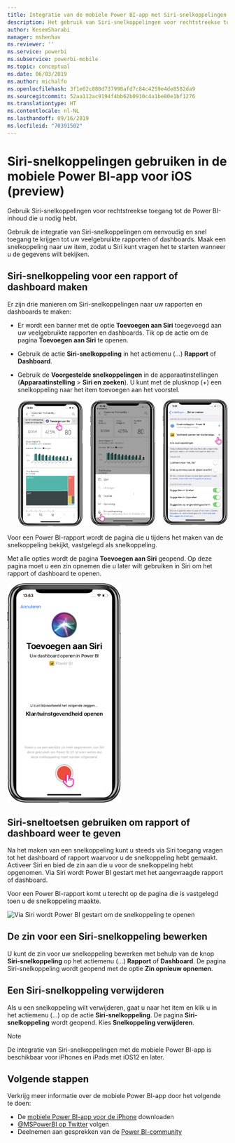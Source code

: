 ```yaml
---
title: Integratie van de mobiele Power BI-app met Siri-snelkoppelingen
description: Het gebruik van Siri-snelkoppelingen voor rechtstreekse toegang tot de Power BI-inhoud die u nodig hebt.
author: KesemSharabi
manager: mshenhav
ms.reviewer: ''
ms.service: powerbi
ms.subservice: powerbi-mobile
ms.topic: conceptual
ms.date: 06/03/2019
ms.author: michalfo
ms.openlocfilehash: 3f1e02c880d737998afd7c84c4259e4de8582da9
ms.sourcegitcommit: 52aa112ac9194f4bb62b0910c4a1be80e1bf1276
ms.translationtype: HT
ms.contentlocale: nl-NL
ms.lasthandoff: 09/16/2019
ms.locfileid: "70391502"
---
```

# <a name="using-siri-shortcuts-in-power-bi-mobile-ios-app-preview"></a>Siri-snelkoppelingen gebruiken in de mobiele Power BI-app voor iOS (preview)

Gebruik Siri-snelkoppelingen voor rechtstreekse toegang tot de Power BI-inhoud die u nodig hebt.

Gebruik de integratie van Siri-snelkoppelingen om eenvoudig en snel toegang te krijgen tot uw veelgebruikte rapporten of dashboards. Maak een snelkoppeling naar uw item, zodat u Siri kunt vragen het te starten wanneer u de gegevens wilt bekijken.

## <a name="create-siri-shortcut-for-a-report-or-dashboard"></a>Siri-snelkoppeling voor een rapport of dashboard maken

Er zijn drie manieren om Siri-snelkoppelingen naar uw rapporten en dashboards te maken:

- Er wordt een banner met de optie **Toevoegen aan Siri** toegevoegd aan uw veelgebruikte rapporten en dashboards. Tik op de actie om de pagina **Toevoegen aan Siri** te openen.
    
- Gebruik de actie **Siri-snelkoppeling** in het actiemenu (...) **Rapport** of **Dashboard**.
    
- Gebruik de **Voorgestelde snelkoppelingen** in de apparaatinstellingen (**Apparaatinstelling** > **Siri en zoeken**). U kunt met de plusknop (+) een snelkoppeling naar het item toevoegen aan het voorstel.
     
     ![Een snelkoppeling maken](./media/mobile-apps-ios-siri-search/power-bi-siri-create-shortcut.png)

Voor een Power BI-rapport wordt de pagina die u tijdens het maken van de snelkoppeling bekijkt, vastgelegd als snelkoppeling. 

Met alle opties wordt de pagina **Toevoegen aan Siri** geopend. Op deze pagina moet u een zin opnemen die u later wilt gebruiken in Siri om het rapport of dashboard te openen. 
   
![De pagina Toevoegen aan Siri](./media/mobile-apps-ios-siri-search/power-bi-siri-add-page.png)
    

## <a name="use-siri-shortcuts-to-view-report-or-dashboard"></a>Siri-sneltoetsen gebruiken om rapport of dashboard weer te geven

Na het maken van een snelkoppeling kunt u steeds via Siri toegang vragen tot het dashboard of rapport waarvoor u de snelkoppeling hebt gemaakt.
Activeer Siri en bied de zin aan die u voor de snelkoppeling hebt opgenomen. Via Siri wordt Power BI gestart met het aangevraagde rapport of dashboard. 

Voor een Power BI-rapport komt u terecht op de pagina die is vastgelegd toen u de snelkoppeling maakte.


  ![Via Siri wordt Power BI gestart om de snelkoppeling te openen](./media/mobile-apps-ios-siri-search/power-bi-siri-open.png)
  

## <a name="edit-siri-shortcut-phrase"></a>De zin voor een Siri-snelkoppeling bewerken 
U kunt de zin voor uw snelkoppeling bewerken met behulp van de knop **Siri-snelkoppeling** op het actiemenu (...) **Rapport** of **Dashboard**. De pagina Siri-snelkoppeling wordt geopend met de optie **Zin opnieuw opnemen**. 

## <a name="delete-siri-shortcut"></a>Een Siri-snelkoppeling verwijderen 
Als u een snelkoppeling wilt verwijderen, gaat u naar het item en klik u in het actiemenu (...) op de actie **Siri-snelkoppeling**. De pagina **Siri-snelkoppeling** wordt geopend. Kies **Snelkoppeling verwijderen**.


> [!NOTE]
> De integratie van Siri-snelkoppelingen met de mobiele Power BI-app is beschikbaar voor iPhones en iPads met iOS12 en later.
> 

## <a name="next-steps"></a>Volgende stappen
Verkrijg meer informatie over de mobiele Power BI-app door het volgende te doen: 

* De [mobiele Power BI-app voor de iPhone](http://go.microsoft.com/fwlink/?LinkId=522062) downloaden
* [@MSPowerBI op Twitter](https://twitter.com/MSPowerBI) volgen
* Deelnemen aan gesprekken van de [Power BI-community](http://community.powerbi.com/)

